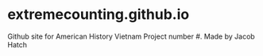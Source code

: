 # extremecounting.github.io
Github site for American History Vietnam Project number #.
Made by Jacob Hatch

